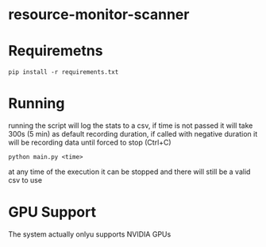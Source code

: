 # resource-monitor-scanner

# Requiremetns
`pip install -r requirements.txt`

# Running
running the script will log the stats to a csv, if time is not passed it will take 300s (5 min) as default recording duration, if called with negative duration it will be 
recording data until forced to stop (Ctrl+C)

`python main.py <time>`

at any time of the execution it can be stopped and there will still be a valid csv to use

# GPU Support
The system actually onlyu supports NVIDIA GPUs
